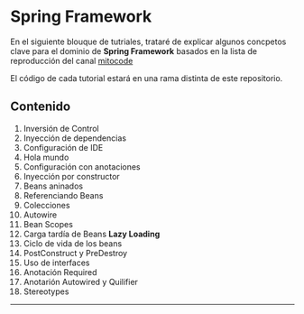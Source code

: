 # Spring Framework

En el siguiente blouque de tutriales, trataré de explicar algunos concpetos clave para el dominio de __Spring Framework__ basados en la lista de reproducción del canal [mitocode](https://www.youtube.com/playlist?list=PLvimn1Ins-40CImsffjCkv_TrKzYiB1gb)

El código de cada tutorial estará en una rama distinta de este repositorio. 

## Contenido

1. Inversión de Control
1. Inyección de dependencias
1. Configuración de IDE
1. Hola mundo
1. Configuración con anotaciones
1. Inyección por constructor
1. Beans aninados
1. Referenciando Beans
1. Colecciones
1. Autowire
1. Bean Scopes 
1. Carga tardía de Beans __Lazy Loading__
1. Ciclo de vida de los beans
1. PostConstruct y PreDestroy
1. Uso de interfaces
1. Anotación Required
1. Anotarión Autowired y Quilifier  
1. Stereotypes

___